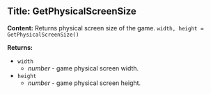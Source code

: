 ## Title: GetPhysicalScreenSize

**Content:**
Returns physical screen size of the game.
`width, height = GetPhysicalScreenSize()`

**Returns:**
- `width`
  - *number* - game physical screen width.
- `height`
  - *number* - game physical screen height.